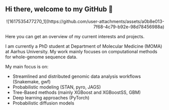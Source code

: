 ## Hi there, welcome to my GitHub 👋

<p align="right"> 
![1617535477270_1](https://github.com/user-attachments/assets/a0b8e013-7f68-4c79-b92e-98d78456988a)
</p>

Here you can get an overview of my current interests and projects. 

I am currently a PhD student at Department of Molecular Medicine (MOMA) at Aarhus University.
My work mainly focuses on computational methods for whole-genome sequence data. 

My main focus is on:
- Streamlined and distributed genomic data analysis workflows (Snakemake, gwf)
- Probabilistic modeling (STAN, pyro, JAGS)
- Tree-Based methods (mainly XGBoost and XGBoostSS, GBM)
- Deep learning approaches (PyTorch)
- Probabilistic diffusion models


<!--
**carmenoroperv/carmenoroperv** is a ✨ _special_ ✨ repository because its `README.md` (this file) appears on your GitHub profile.

Here are some ideas to get you started:

- 🔭 I’m currently working on ...
- 🌱 I’m currently learning ...
- 👯 I’m looking to collaborate on ...
- 🤔 I’m looking for help with ...
- 💬 Ask me about ...
- 📫 How to reach me: ...
- 😄 Pronouns: ...
- ⚡ Fun fact: ...
-->
